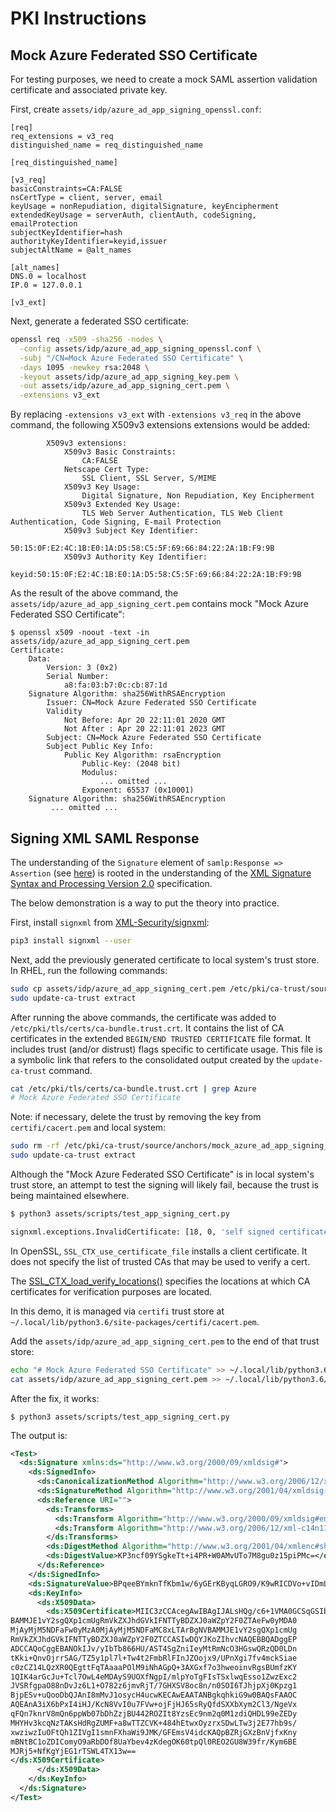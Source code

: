 # PKI Instructions

## Mock Azure Federated SSO Certificate

For testing purposes, we need to create a mock SAML assertion validation
certificate and associated private key.

First, create `assets/idp/azure_ad_app_signing_openssl.conf`:

```
[req]
req_extensions = v3_req
distinguished_name = req_distinguished_name

[req_distinguished_name]

[v3_req]
basicConstraints=CA:FALSE
nsCertType = client, server, email
keyUsage = nonRepudiation, digitalSignature, keyEncipherment
extendedKeyUsage = serverAuth, clientAuth, codeSigning, emailProtection
subjectKeyIdentifier=hash
authorityKeyIdentifier=keyid,issuer
subjectAltName = @alt_names

[alt_names]
DNS.0 = localhost
IP.0 = 127.0.0.1

[v3_ext]
```

Next, generate a federated SSO certificate:

```bash
openssl req -x509 -sha256 -nodes \
  -config assets/idp/azure_ad_app_signing_openssl.conf \
  -subj "/CN=Mock Azure Federated SSO Certificate" \
  -days 1095 -newkey rsa:2048 \
  -keyout assets/idp/azure_ad_app_signing_key.pem \
  -out assets/idp/azure_ad_app_signing_cert.pem \
  -extensions v3_ext
```

By replacing `-extensions v3_ext` with `-extensions v3_req` in the above
command, the following X509v3 extensions extensions would be added:

```
        X509v3 extensions:
            X509v3 Basic Constraints:
                CA:FALSE
            Netscape Cert Type:
                SSL Client, SSL Server, S/MIME
            X509v3 Key Usage:
                Digital Signature, Non Repudiation, Key Encipherment
            X509v3 Extended Key Usage:
                TLS Web Server Authentication, TLS Web Client Authentication, Code Signing, E-mail Protection
            X509v3 Subject Key Identifier:
                50:15:0F:E2:4C:1B:E0:1A:D5:58:C5:5F:69:66:84:22:2A:1B:F9:9B
            X509v3 Authority Key Identifier:
                keyid:50:15:0F:E2:4C:1B:E0:1A:D5:58:C5:5F:69:66:84:22:2A:1B:F9:9B
```

As the result of the above command, the `assets/idp/azure_ad_app_signing_cert.pem`
contains mock "Mock Azure Federated SSO Certificate":

```
$ openssl x509 -noout -text -in assets/idp/azure_ad_app_signing_cert.pem
Certificate:
    Data:
        Version: 3 (0x2)
        Serial Number:
            a8:fa:03:b7:0c:cb:87:1d
    Signature Algorithm: sha256WithRSAEncryption
        Issuer: CN=Mock Azure Federated SSO Certificate
        Validity
            Not Before: Apr 20 22:11:01 2020 GMT
            Not After : Apr 20 22:11:01 2023 GMT
        Subject: CN=Mock Azure Federated SSO Certificate
        Subject Public Key Info:
            Public Key Algorithm: rsaEncryption
                Public-Key: (2048 bit)
                Modulus:
                    ... omitted ...
                Exponent: 65537 (0x10001)
    Signature Algorithm: sha256WithRSAEncryption
         ... omitted ...
```

## Signing XML SAML Response

The understanding of the `Signature` element of `samlp:Response => Assertion` (see
[here](https://docs.oasis-open.org/security/saml/v2.0/saml-core-2.0-os.pdf)) is
rooted in the understanding of the
[XML Signature Syntax and Processing Version 2.0](https://www.w3.org/TR/xmldsig-core2/)
specification.

The below demonstration is a way to put the theory into practice.

First, install `signxml` from [XML-Security/signxml](https://github.com/XML-Security/signxml):

```bash
pip3 install signxml --user
```

Next, add the previously generated certificate to local system's trust store.
In RHEL, run the following commands:

```bash
sudo cp assets/idp/azure_ad_app_signing_cert.pem /etc/pki/ca-trust/source/anchors/mock_azure_ad_app_signing_cert.pem
sudo update-ca-trust extract
```

After running the above commands, the certificate was added to
`/etc/pki/tls/certs/ca-bundle.trust.crt`. It contains the list of CA
certificates in the extended `BEGIN/END TRUSTED CERTIFICATE` file format.
It includes trust (and/or distrust) flags specific to certificate usage. This
file is a symbolic link that refers to the consolidated output created by
the `update-ca-trust` command.

```bash
cat /etc/pki/tls/certs/ca-bundle.trust.crt | grep Azure
# Mock Azure Federated SSO Certificate
```

Note: if necessary, delete the trust by removing the key from `certifi/cacert.pem`
and local system:

```bash
sudo rm -rf /etc/pki/ca-trust/source/anchors/mock_azure_ad_app_signing_cert.pem
sudo update-ca-trust extract
```

Although the "Mock Azure Federated SSO Certificate" is in local system's trust
store, an attempt to test the signing will likely fail, because the trust is
being maintained elsewhere.

```bash
$ python3 assets/scripts/test_app_signing_cert.py

signxml.exceptions.InvalidCertificate: [18, 0, 'self signed certificate']
```

In OpenSSL, `SSL_CTX_use_certificate_file` installs a client certificate. It
does not specify the list of trusted CAs that may be used to verify a cert.

The [SSL_CTX_load_verify_locations()](https://www.openssl.org/docs/man1.0.2/man3/SSL_CTX_load_verify_locations.html)
specifies the locations at which CA certificates for verification purposes are
located.

In this demo, it is managed via `certifi` trust store at
`~/.local/lib/python3.6/site-packages/certifi/cacert.pem`.

Add the `assets/idp/azure_ad_app_signing_cert.pem` to the end of that trust
store:

```bash
echo "# Mock Azure Federated SSO Certificate" >> ~/.local/lib/python3.6/site-packages/certifi/cacert.pem
cat assets/idp/azure_ad_app_signing_cert.pem >> ~/.local/lib/python3.6/site-packages/certifi/cacert.pem
```

After the fix, it works:

```
$ python3 assets/scripts/test_app_signing_cert.py
```

The output is:

```xml
<Test>
  <ds:Signature xmlns:ds="http://www.w3.org/2000/09/xmldsig#">
    <ds:SignedInfo>
      <ds:CanonicalizationMethod Algorithm="http://www.w3.org/2006/12/xml-c14n11"/>
      <ds:SignatureMethod Algorithm="http://www.w3.org/2001/04/xmldsig-more#rsa-sha256"/>
      <ds:Reference URI="">
        <ds:Transforms>
          <ds:Transform Algorithm="http://www.w3.org/2000/09/xmldsig#enveloped-signature"/>
          <ds:Transform Algorithm="http://www.w3.org/2006/12/xml-c14n11"/>
        </ds:Transforms>
        <ds:DigestMethod Algorithm="http://www.w3.org/2001/04/xmlenc#sha256"/>
        <ds:DigestValue>KP3ncf09YSgkeTt+i4PR+W0AMvUTo7M8gu0z15piPMc=</ds:DigestValue>
      </ds:Reference>
    </ds:SignedInfo>
    <ds:SignatureValue>BPqeeBYmknTfKbm1w/6yGErKByqLGRO9/K9wRICDVo+vIDmLEKhQgJk0nBRbdVC2XAY2LviqdVgFBWaUEceY4GaBMHdEZRqVWrUFcHK9aVQB6GCfHzHSibKcHpzSg2DUe58gaNCoZ0hjcwSo5nS6fcTWeMb6NSXsERAHbixZnkG3GrkHVdv3bIpMWfc6jhP5LgVmUpcDrTUD4c8MW3k82Dwe2ism0fka+7GkFwIagsyxI5Ii6hKosS1J0ILezHV62y0vKDV6547wK1lcE/BZSVY4i4M4sSEw6iSpZdSMK/tf/eBclXvg3Wp4sjZcfjmv/zaUWPDRspgjBMBEWJdtjQ==</ds:SignatureValue>
    <ds:KeyInfo>
      <ds:X509Data>
        <ds:X509Certificate>MIIC3zCCAcegAwIBAgIJALsHQg/c6+1VMA0GCSqGSIb3DQEBCwUAMC8xLTArBgNV
BAMMJE1vY2sgQXp1cmUgRmVkZXJhdGVkIFNTTyBDZXJ0aWZpY2F0ZTAeFw0yMDA0
MjAyMjM5NDFaFw0yMzA0MjAyMjM5NDFaMC8xLTArBgNVBAMMJE1vY2sgQXp1cmUg
RmVkZXJhdGVkIFNTTyBDZXJ0aWZpY2F0ZTCCASIwDQYJKoZIhvcNAQEBBQADggEP
ADCCAQoCggEBANOkIJv/yIbTb866HU/AST4SgZniIeyMtRmNcO3HGswQRzQD0LDn
tKki+QnvOjrrSAG/TZ5y1pl7l+Tw4t2FmbRlFInJZOojx9/UPnXgi7fv4mckSiae
c0zCZ14LQzXR0QEgttFqTAaaaPOlM9iNhAGpQ+3AXGxf7o3hweoinvRgsBUmfzKY
1QIK4arGcJu+Tcl7OwL4eMDAyS9UOXfNgpI/mlpYoTgFIsTSxlwqEsso1ZwzExc2
JVSRfgpaO88nDvJz6L1+O782z6jmvRjT/7GHXSV8oc8n/n0SOI6TJhjpXj0Kpzg1
BjpESv+uQooDbQJAnI8mMvJ1osycH4ucwKECAwEAATANBgkqhkiG9w0BAQsFAAOC
AQEAnA3iX6bPxI4iHJ/KcN8VvI0u7FVw+ojFjHJ65sRyQfdSXXbXym2Cl3/NgeVx
qFQn7knrV8mQn6ppWb07bDhZzjBU442ROZIt8YzsEc9nm2q0M1zdiQHDL99eZEDy
MHYHv3kcqNzTAKsHdRgZUMF+a8wTTZCVK+484hEtwxOyzrxSDwLTw3j2E77hb9s/
xwziwzIuOFtQh1ZIVgI1smnFXhaWi9JMK/GFEmsV4idcKAQpBZRjGXzBnVjfxKny
mBNtBC1oZDIComyO9aRbDOf8UaYbev4zKdegOK60tpQl0REO2GU8W39fr/Kym6BE
MJRj5+NfKgYjEG1rTSWL4TX13w==
</ds:X509Certificate>
      </ds:X509Data>
    </ds:KeyInfo>
  </ds:Signature>
</Test>
```
